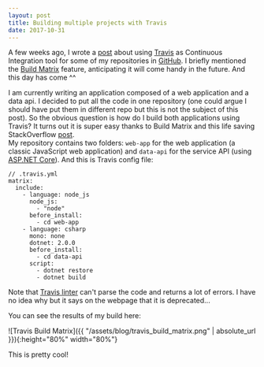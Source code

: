 ```yaml
---
layout: post
title: Building multiple projects with Travis
date: 2017-10-31
---
```


A few weeks ago, I wrote a [post](https://caroleolivier.github.io/blog/2017/10/03/continuous-integration-in-github) about using [Travis](https://travis-ci.org/) as Continuous Integration tool for some of my repositories in [GitHub](https://github.com/). I briefly mentioned the [Build Matrix](https://docs.travis-ci.com/user/customizing-the-build/#Build-Matrix) feature, anticipating it will come handy in the future. And this day has come ^^


I am currently writing an application composed of a web application and a data api. I decided to put all the code in one repository (one could argue I should have put them in different repo but this is not the subject of this post). So the obvious question is how do I build both applications using Travis? It turns out it is super easy thanks to Build Matrix and this life saving StackOverflow [post](https://stackoverflow.com/questions/27644586/how-to-set-up-travis-ci-with-multiple-languages).
<br/>
My repository contains two folders: `web-app` for the web application (a classic JavaScript web application) and `data-api` for the service API (using [ASP.NET Core](https://docs.microsoft.com/en-us/aspnet/core/)). And this is Travis config file:

```
// .travis.yml
matrix:
  include:
    - language: node_js
      node_js:
        - "node"
      before_install:
        - cd web-app
    - language: csharp
      mono: none
      dotnet: 2.0.0
      before_install:
        - cd data-api
      script:
        - dotnet restore
        - dotnet build
```
Note that [Travis linter](https://lint.travis-ci.org/) can't parse the code and returns a lot of errors. I have no idea why but it says on the webpage that it is deprecated...

You can see the results of my build here:

![Travis Build Matrix]({{ "/assets/blog/travis_build_matrix.png" | absolute_url }}){:height="80%" width="80%"}

This is pretty cool!


